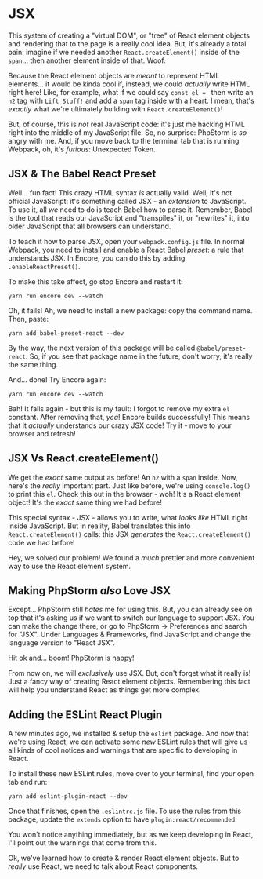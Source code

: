 # JSX

This system of creating a "virtual DOM", or "tree" of React element objects and
rendering that to the page is a really cool idea. But, it's already a total pain:
imagine if we needed another `React.createElement()` inside of the `span`... then
another element inside of that. Woof.

Because the React element objects are *meant* to represent HTML elements... it would
be kinda cool if, instead, we could *actually* write HTML right here! Like, for
example, what if we could say `const el = ` then write an `h2` tag with `Lift Stuff!`
and add a `span` tag inside with a heart. I mean, that's *exactly* what we're
ultimately building with `React.createElement()`!

But, of course, this is *not* real JavaScript code: it's just me hacking HTML right
into the middle of my JavaScript file. So, no surprise: PhpStorm is *so* angry with
me. And, if you move back to the terminal tab that is running Webpack, oh, it's
*furious*: Unexpected Token.

## JSX & The Babel React Preset

Well... fun fact! This crazy HTML syntax *is* actually valid. Well, it's not official
JavaScript: it's something called JSX - an *extension* to JavaScript. To use it,
all *we* need to do is teach Babel how to parse it. Remember, Babel is the tool
that reads our JavaScript and "transpiles" it, or "rewrites" it, into older
JavaScript that all browsers can understand.

To teach it how to parse JSX, open your `webpack.config.js` file. In normal Webpack,
you need to install and enable a React Babel *preset*: a rule that understands
JSX. In Encore, you can do this by adding `.enableReactPreset()`.

To make this take affect, go stop Encore and restart it:

```terminal-silent
yarn run encore dev --watch
```

Oh, it fails! Ah, we need to install a new package: copy the command name. Then,
paste:

```terminal
yarn add babel-preset-react --dev
```

By the way, the next version of this package will be called `@babel/preset-react`.
So, if you see that package name in the future, don't worry, it's really the same
thing.

And... done! Try Encore again:

```terminal-silent
yarn run encore dev --watch
```

Bah! It fails again - but this is my fault: I forgot to remove my extra `el`
constant. After removing that, *yea*! Encore builds successfully! This means
that it *actually* understands our crazy JSX code! Try it - move to your browser
and refresh!

## JSX Vs React.createElement()

We get the *exact* same output as before! An `h2` with a `span` inside. Now, here's
the *really* important part. Just like before, we're using `console.log()` to print
this `el`. Check this out in the browser - woh! It's a React element object! It's
the *exact* same thing we had before!

This special syntax - JSX - allows you to write, what *looks like* HTML right
inside JavaScript. But in reality, Babel translates this into `React.createElement()`
calls: this JSX *generates* the `React.createElement()` code we had before!

Hey, we solved our problem! We found a *much* prettier and more convenient way to
use the React element system.

## Making PhpStorm *also* Love JSX

Except... PhpStorm still *hates* me for using this. But, you can already see on top
that it's asking us if we want to switch our language to support JSX. You can make
the change there, or go to PhpStorm -> Preferences and search for "JSX". Under
Languages & Frameworks, find JavaScript and change the language version to "React JSX".

Hit ok and... boom! PhpStorm is happy!

From now on, we will *exclusively* use JSX. But, don't forget what it really is!
Just a fancy way of creating React element objects. Remembering this fact will help
you understand React as things get more complex.

## Adding the ESLint React Plugin

A few minutes ago, we installed & setup the `eslint` package. And now that we're
using React, we can activate some *new* ESLint rules that will give us all kinds
of cool notices and warnings that are specific to developing in React.

To install these new ESLint rules, move over to your terminal, find your open tab
and run:

```terminal
yarn add eslint-plugin-react --dev
```

Once that finishes, open the `.eslintrc.js` file. To use the rules from this package,
update the `extends` option to have `plugin:react/recommended`.

You won't notice anything immediately, but as we keep developing in React, I'll
point out the warnings that come from this.

Ok, we've learned how to create & render React element objects. But to *really*
use React, we need to talk about React components.
